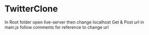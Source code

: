 # TwitterClone

In Root folder open live-server 
then change localhost Get & Post url in main.js follow comments for reference to change url 
